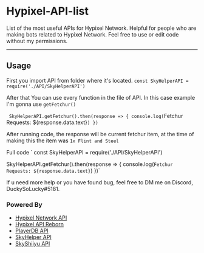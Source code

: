 # Hypixel-API-list

List of the most useful APIs for Hypixel Network. Helpful for people who are making bots related to Hypixel Network. Feel free to use or edit code without my permissions.

<hr>

## Usage

First you import API from folder where it's located.
`const SkyHelperAPI = require('./API/SkyHelperAPI')`

After that You can use every function in the file of API. In this case example I'm gonna use `getFetchur()`

`
SkyHelperAPI.getFetchur().then(response => {
    console.log(`Fetchur Requests: ${response.data.text}`)
})
`

After running code, the response will be current fetchur item, at the time of making this the item was `1x Flint and Steel`

Full code
`
const SkyHelperAPI = require('./API/SkyHelperAPI')

SkyHelperAPI.getFetchur().then(response => {
    console.log(`Fetchur Requests: ${response.data.text}`)
})`

If u need more help or you have found bug, feel free to DM me on Discord, DuckySoLucky#5181.

### Powered By
- [Hypixel Network API](http://api.hypixel.net/)
- [Hypixel API Reborn](https://hypixel.stavzdev.me/#/)
- [PlayerDB API](https://playerdb.co/)
- [SkyHelper API](https://github.com/Altpapier/SkyHelperAPI)
- [SkyShiiyu API](https://github.com/SkyCryptWebsite/SkyCrypt)
